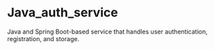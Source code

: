 # Java_auth_service


Java and Spring Boot-based service that handles user authentication, registration, and storage.
